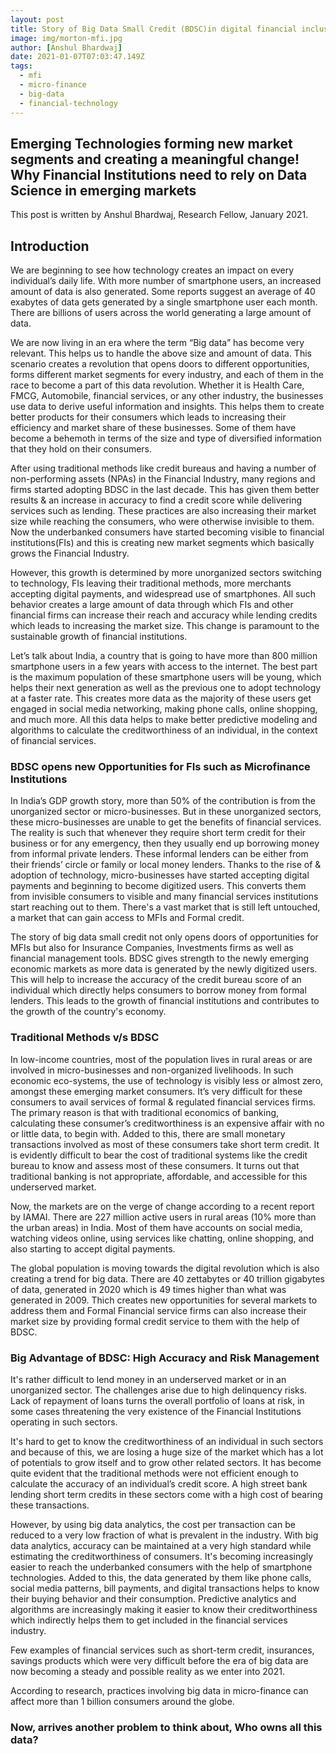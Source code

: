 ```yaml
---
layout: post
title: Story of Big Data Small Credit (BDSC)in digital financial inclusion
image: img/morton-mfi.jpg
author: [Anshul Bhardwaj]
date: 2021-01-07T07:03:47.149Z
tags:
  - mfi
  - micro-finance
  - big-data
  - financial-technology
---
```

Emerging Technologies forming new market segments and creating a meaningful change! Why Financial Institutions need to rely on Data Science in emerging markets
---

This post is written by
Anshul Bhardwaj, Research Fellow, January 2021.


## Introduction

We are beginning to see how technology creates an impact on every individual’s daily life. With more number of smartphone users, an increased amount of data is also generated. Some reports suggest an average of 40 exabytes of data gets generated by a single smartphone user each month.  There are billions of users across the world generating a large amount of data. 

We are now living in an era where the term “Big data” has become very relevant. This helps us to handle the above size and amount of data.  This scenario creates a revolution that opens doors to different opportunities, forms different market segments for every industry, and each of them in the race to become a part of this data revolution. Whether it is Health Care, FMCG, Automobile, financial services, or any other industry, the businesses use data to derive useful information and insights. This helps them to create better products for their consumers which leads to increasing their efficiency and market share of these businesses. Some of them have become a behemoth in terms of the size and type of diversified information that they hold on their consumers. 

After using traditional methods like credit bureaus and having a number of non-performing assets (NPAs) in the Financial Industry, many regions and firms started adopting BDSC in the last decade. This has given them better results & an increase in accuracy to find a credit score while delivering services such as lending. These practices are also increasing their market size while reaching the consumers, who were otherwise invisible to them. Now the underbanked consumers have started becoming visible to financial institutions(FIs) and this is creating new market segments which basically grows the Financial Industry. 

However, this growth is determined by more unorganized sectors switching to technology, FIs leaving their traditional methods, more merchants accepting digital payments, and widespread use of smartphones. All such behavior creates a large amount of data through which FIs and other financial firms can increase their reach and accuracy while lending credits which leads to increasing the market size. This change is paramount to the sustainable growth of financial institutions. 

Let’s talk about India, a country that is going to have more than 800 million smartphone users in a few years with access to the internet. The best part is the maximum population of these smartphone users will be young, which helps their next generation as well as the previous one to adopt technology at a faster rate. This creates more data as the majority of these users get engaged in social media networking, making phone calls, online shopping, and much more. All this data helps to make better predictive modeling and algorithms to calculate the creditworthiness of an individual, in the context of financial services.

### BDSC opens new Opportunities for FIs such as Microfinance Institutions

In India’s GDP growth story, more than 50% of the contribution is from the unorganized sector or micro-businesses. But in these unorganized sectors, these micro-businesses are unable to get the benefits of financial services. The reality is such that whenever they require short term credit for their business or for any emergency, then they usually end up borrowing money from informal private lenders. These informal lenders can be either from their friends’ circle or family or local money lenders. Thanks to the rise of & adoption of technology, micro-businesses have started accepting digital payments and beginning to become digitized users. This converts them from invisible consumers to visible and many financial services institutions start reaching out to them. There's a vast market that is still left untouched, a market that can gain access to MFIs and Formal credit. 

The story of big data small credit not only opens doors of opportunities for MFIs but also for Insurance Companies, Investments firms as well as financial management tools. BDSC gives strength to the newly emerging economic markets as more data is generated by the newly digitized users. This will help to increase the accuracy of the credit bureau score of an individual which directly helps consumers to borrow money from formal lenders. This leads to the growth of financial institutions and contributes to the growth of the country's economy.

### Traditional Methods v/s BDSC
In low-income countries, most of the population lives in rural areas or are involved in micro-businesses and non-organized livelihoods. 
In such economic eco-systems, the use of technology is visibly less or almost zero, amongst these emerging market consumers. It’s very difficult for these consumers to avail services of formal & regulated financial services firms. The primary reason is that with traditional economics of banking, calculating these consumer’s creditworthiness is an expensive affair with no or little data, to begin with. Added to this, there are small monetary transactions involved as most of these consumers take short term credit. It is evidently difficult to bear the cost of traditional systems like the credit bureau to know and assess most of these consumers. It turns out that traditional banking is not appropriate, affordable, and accessible for this underserved market.

Now, the markets are on the verge of change according to a recent report by IAMAI. There are 227 million active users in rural areas (10% more than the urban areas) in India. Most of them have accounts on social media, watching videos online, using services like chatting, online shopping, and also starting to accept digital payments. 

The global population is moving towards the digital revolution which is also creating a trend for big data. There are 40 zettabytes or 40 trillion gigabytes of data, generated in 2020 which is 49 times higher than what was generated in 2009.  Thich creates new opportunities for several markets to address them and Formal Financial service firms can also increase their market size by providing formal credit service to them with the help of BDSC.

### Big Advantage of BDSC: High Accuracy and Risk Management

It's rather difficult to lend money in an underserved market or in an unorganized sector. The challenges arise due to high delinquency risks. Lack of repayment of loans turns the overall portfolio of loans at risk, in some cases threatening the very existence of the Financial Institutions operating in such sectors. 

It's hard to get to know the creditworthiness of an individual in such sectors and because of this, we are losing a huge size of the market which has a lot of potentials to grow itself and to grow other related sectors. It has become quite evident that the traditional methods were not efficient enough to calculate the accuracy of an individual’s credit score. A high street bank lending short term credits in these sectors come with a high cost of bearing these transactions. 

However, by using big data analytics, the cost per transaction can be reduced to a very low fraction of what is prevalent in the industry. With big data analytics, accuracy can be maintained at a very high standard while estimating the creditworthiness of consumers. It's becoming increasingly easier to reach the underbanked consumers with the help of smartphone technologies.
Added to this, the data generated by them like phone calls, social media patterns, bill payments, and digital transactions helps to know their buying behavior and their consumption. 
Predictive analytics and algorithms are increasingly making it easier to know their creditworthiness which indirectly helps them to get included in the financial services industry. 

Few examples of financial services such as short-term credit, insurances, savings products which were very difficult before the era of big data are now becoming a steady and possible reality as we enter into 2021.
 
According to research, practices involving big data in micro-finance can affect more than 1 billion consumers around the globe.

### Now, arrives another problem to think about, Who owns all this data?
